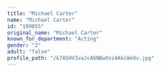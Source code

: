 ```yaml
---
title: "Michael Carter"
name: "Michael Carter"
id: "199055"
original_name: "Michael Carter"
known_for_department: "Acting"
gender: "2"
adult: "false"
profile_path: "/k7ASHV3vaJcA6NBwXnz4AkcWe9v.jpg"
---
```

